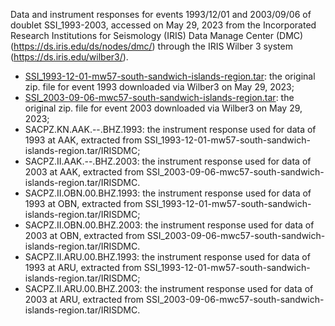 Data and instrument responses for events 1993/12/01 and 2003/09/06 of doublet SSI_1993-2003, accessed on May 29, 2023 from the Incorporated Research Institutions for Seismology (IRIS) Data Manage Center (DMC) (https://ds.iris.edu/ds/nodes/dmc/) through the IRIS Wilber 3 system (https://ds.iris.edu/wilber3/).
- [SSI_1993-12-01-mw57-south-sandwich-islands-region.tar](https://drive.google.com/file/d/1o09-N_KLmkZc6WmxwSA7-0PEE6ypbdH1/view?usp=drive_link):  the original zip. file for event 1993 downloaded via Wilber3 on May 29, 2023;
- [SSI_2003-09-06-mwc57-south-sandwich-islands-region.tar](https://drive.google.com/file/d/1PGeFI2eDzlQKaYYCTrAWEptbJ_izMtNa/view?usp=drive_link):  the original zip. file for event 2003 downloaded via Wilber3 on May 29, 2023;
- SACPZ.KN.AAK.--.BHZ.1993:
  the instrument response used for data of 1993 at AAK, extracted from SSI_1993-12-01-mw57-south-sandwich-islands-region.tar/IRISDMC;
- SACPZ.II.AAK.--.BHZ.2003:
  the instrument response used for data of 2003 at AAK, extracted from SSI_2003-09-06-mwc57-south-sandwich-islands-region.tar/IRISDMC.
- SACPZ.II.OBN.00.BHZ.1993:
  the instrument response used for data of 1993 at OBN, extracted from SSI_1993-12-01-mw57-south-sandwich-islands-region.tar/IRISDMC;
- SACPZ.II.OBN.00.BHZ.2003:
  the instrument response used for data of 2003 at OBN, extracted from SSI_2003-09-06-mwc57-south-sandwich-islands-region.tar/IRISDMC.
- SACPZ.II.ARU.00.BHZ.1993:
  the instrument response used for data of 1993 at ARU, extracted from SSI_1993-12-01-mw57-south-sandwich-islands-region.tar/IRISDMC;
- SACPZ.II.ARU.00.BHZ.2003:
  the instrument response used for data of 2003 at ARU, extracted from SSI_2003-09-06-mwc57-south-sandwich-islands-region.tar/IRISDMC.
